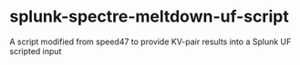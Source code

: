# splunk-spectre-meltdown-uf-script
A script modified from speed47 to provide KV-pair results into a Splunk UF scripted input
